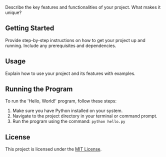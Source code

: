 
<!-- Explain the key features and functionalities of your project -->
Describe the key features and functionalities of your project. What makes it unique?

## Getting Started <a name="getting-started"></a>

<!-- Instructions on how to set up and run your project -->
Provide step-by-step instructions on how to get your project up and running. Include any prerequisites and dependencies.

## Usage <a name="usage"></a>

<!-- How to use your project and its features -->
Explain how to use your project and its features with examples.

## Running the Program <a name="running-the-program"></a>

To run the 'Hello, World!' program, follow these steps:

1.  Make sure you have Python installed on your system.
2.  Navigate to the project directory in your terminal or command prompt.
3.  Run the program using the command: `python hello.py`

## License <a name="license"></a>

<!-- Information about the license of your project -->
This project is licensed under the [MIT License](LINK_TO_MIT_LICENSE).
